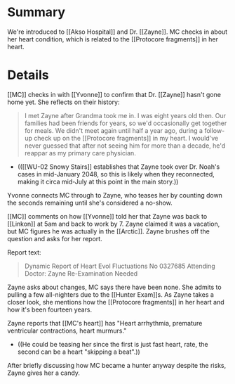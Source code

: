 # Summary

We're introduced to [[Akso Hospital]] and Dr. [[Zayne]]. MC checks in about her heart condition, which is related to the [[Protocore fragments]] in her heart.

# Details

[[MC]] checks in with [[Yvonne]] to confirm that Dr. [[Zayne]] hasn't gone home yet. She reflects on their history:
> I met Zayne after Grandma took me in. I was eight years old then.
> Our families had been friends for years, so we'd occasionally get together for meals.
> We didn't meet again until half a year ago, during a follow-up check up on the [[Protocore fragments]] in my heart.
> I would've never guessed that after not seeing him for more than a decade, he'd reappar as my primary care physician.
* (([[WU-02 Snowy Stairs]] establishes that Zayne took over Dr. Noah's cases in mid-January 2048, so this is likely when they reconnected, making it circa mid-July at this point in the main story.))

Yvonne connects MC through to Zayne, who teases her by counting down the seconds remaining until she's considered a no-show.

[[MC]] comments on how [[Yvonne]] told her that Zayne was back to [[Linkon]] at 5am and back to work by 7. Zayne claimed it was a vacation, but MC figures he was actually in the [[Arctic]]. Zayne brushes off the question and asks for her report.

Report text:
> Dynamic Report of Heart Evol Fluctuations
> No 0327685
> Attending Doctor: Zayne
> Re-Examination Needed

Zayne asks about changes, MC says there have been none. She admits to pulling a few all-nighters due to the [[Hunter Exam]]s. As Zayne takes a closer look, she mentions how the [[Protocore fragments]] in her heart and how it's been fourteen years.

Zayne reports that [[MC's heart]] has "Heart arrhythmia, premature ventricular contractions, heart murmurs."
* ((He could be teasing her since the first is just fast heart, rate, the second can be a heart "skipping a beat".))

After briefly discussing how MC became a hunter anyway despite the risks, Zayne gives her a candy.